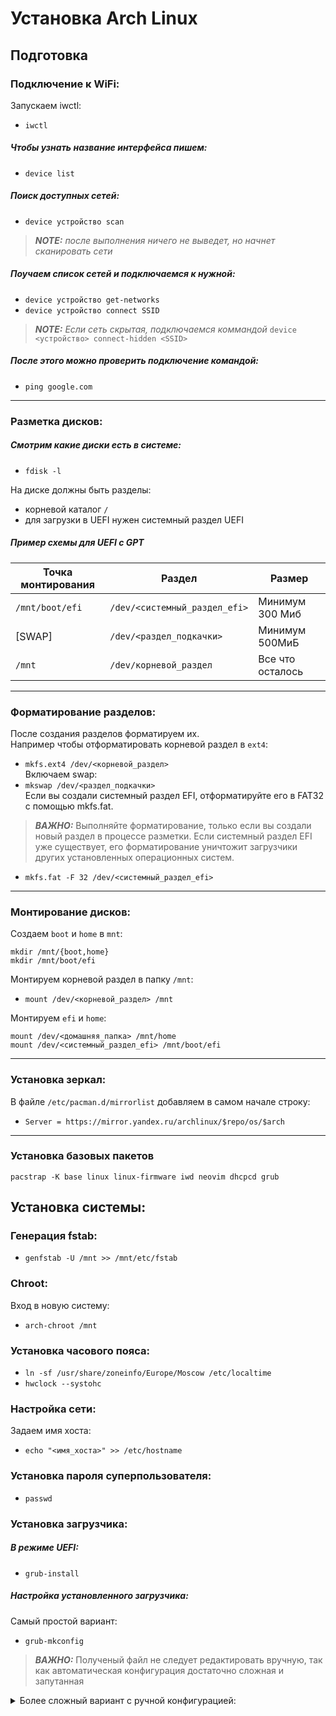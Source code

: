 # Установка Arch Linux
## Подготовка
### Подключение к WiFi:
Запускаем iwctl:  
 - `iwctl`
##### Чтобы узнать название интерфейса пишем:
 - `device list`
##### Поиск доступных сетей:
 - `device устройство scan`  
> **_NOTE:_** _после выполнения ничего не выведет, но начнет сканировать сети_
##### Поучаем список сетей и подключаемся к нужной:
 - `device устройство get-networks`
 - `device устройство connect SSID`  
 > **_NOTE:_** <i>Если сеть скрытая, подключаемся коммандой </i> `device <устройство> connect-hidden <SSID>`  
##### После этого можно проверить подключение командой:
 - `ping google.com`
 
 ---

### Разметка дисков:
##### Смотрим какие диски есть в системе:
 - `fdisk -l`

На диске должны быть разделы:
 - корневой каталог `/`
 - для загрузки в UEFI нужен системный раздел UEFI
##### Пример схемы для UEFI с GPT
|Точка монтирования|Раздел|Размер|
|------------------|------|------|
|`/mnt/boot/efi`|`/dev/<системный_раздел_efi>`|Минимум 300 Миб|
|[SWAP]|`/dev/<раздел_подкачки>`|Минимум 500МиБ|
|`/mnt`|`/dev/корневой_раздел`|Все что осталось|
---
### Форматирование разделов:
После создания разделов форматируем их.  
Например чтобы отформатировать корневой раздел в `ext4`:  
 - `mkfs.ext4 /dev/<корневой_раздел>`  
Включаем swap:  
 - `mkswap /dev/<раздел_подкачки>`  
Если вы создали системный раздел EFI, отформатируйте его в FAT32 с помощью mkfs.fat.  
 > **_ВАЖНО:_** Выполняйте форматирование, только если вы создали новый раздел в процессе разметки. Если системный раздел EFI уже существует, его форматирование уничтожит загрузчики других установленных операционных систем.
 - `mkfs.fat -F 32 /dev/<системный_раздел_efi>`
---
### Монтирование дисков:  
Создаем `boot` и `home` в `mnt`:
 ```
mkdir /mnt/{boot,home}  
mkdir /mnt/boot/efi
 ```

Mонтируем корневой раздел в папку `/mnt`:
 - `mount /dev/<корневой_раздел> /mnt`

Монтируем `efi` и `home`:
 ```
 mount /dev/<домашняя_папка> /mnt/home
 mount /dev/<системный_раздел_efi> /mnt/boot/efi
 ```
---
### Установка зеркал:  
В файле `/etc/pacman.d/mirrorlist` добавляем в самом начале строку:
 - `Server = https://mirror.yandex.ru/archlinux/$repo/os/$arch`
---
### Установка базовых пакетов
```
pacstrap -K base linux linux-firmware iwd neovim dhcpcd grub
```

## Установка системы:
### Генерация fstab:
 - `genfstab -U /mnt >> /mnt/etc/fstab`
### Chroot:
Вход в новую систему:
 - `arch-chroot /mnt`
### Установка часового пояса:
 - `ln -sf /usr/share/zoneinfo/Europe/Moscow /etc/localtime`
 - `hwclock --systohc`
### Настройка сети:
Задаем имя хоста:
 - `echo "<имя_хоста>" >> /etc/hostname`
### Установка пароля суперпользователя:
 - `passwd`
### Установка загрузчика:
##### В режиме UEFI:
 - `grub-install`
##### Настройка установленного загрузчика:
Самый простой вариант:
 - `grub-mkconfig`

> **_ВАЖНО:_** Полученый файл не следует редактировать вручную, так как автоматическая конфигурация достаточно сложная и запутанная

<details>
<summary>Более сложный вариант с ручной конфигурацией:</summary>

йцуукен
</details>
